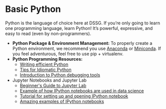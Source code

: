 # Basic Python

Python is the language of choice here at DSSG. If you’re only going to
learn one programming language, learn Python! It’s powerful,
expressive, and easy to read (even by non-programmers).

- **Python Package & Environment Management:** To properly create a
  Python environment, we recommend you use [Anaconda](https://www.continuum.io/downloads) or
  [Miniconda](http://conda.pydata.org/miniconda.html). If you feel adventurous, feel free to use pip +
  virtualenv.
- **Python Programming Resources:**
    - [Writing efficient Python](https://www.memonic.com/user/pneff/folder/python/id/1bufp)
    - [Tips for Idiomatic Python](https://web.archive.org/web/20180411011411/http://python.net/~goodger/projects/pycon/2007/idiomatic/handout.html)
    - [Introduction to Python debugging tools](https://web.archive.org/web/20141209082719/https://blog.safaribooksonline.com/2014/11/18/intro-python-debugger/)
- Jupyter Notebooks and Jupyter Lab
    - [Beginner's Guide to Jupyter Lab](https://medium.com/@brianray_7981/jupyterlab-first-impressions-e6d70d8a175d)
    - [Example of how IPython notebooks are used in data science](http://nbviewer.ipython.org/github/jvns/talks/blob/master/pydatanyc2013/PyData%20NYC%202013%20tutorial.ipynb)
    - [Tutorial for setting up and opening IPython notebook](http://opentechschool.github.io/python-data-intro/core/notebook.html)
    - [Amazing examples of IPython notebooks](https://github.com/jupyter/jupyter/wiki/A-gallery-of-interesting-Jupyter-and-IPython-Notebooks)
